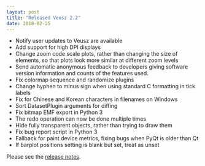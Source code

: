 ```yaml
---
layout: post
title: "Released Veusz 2.2"
date: 2018-02-25
---
```


* Notify user updates to Veusz are available
* Add support for high DPI displays
* Change zoom code scale plots, rather than changing the size of elements, so that plots look more similar at different zoom levels
* Send automatic anonymous feedback to developers giving software version information and counts of the features used.
* Fix colormap sequence and randomize plugins
* Change hyphen to minus sign when using standard C formatting in tick labels
* Fix for Chinese and Korean characters in filenames on Windows
* Sort DatasetPlugin arguments for diffing
* Fix bitmap EMF export in Python 3
* The redo operation can now be done multiple times
* Hide fully transparent objects, rather than trying to draw them
* Fix bug report script in Python 3
* Fallback for paint device metrics, fixing bugs when PyQt is older than Qt
* If barplot positions setting is blank but set, treat as unset

Please see the [release notes](/releasenotes/2.2.txt).
